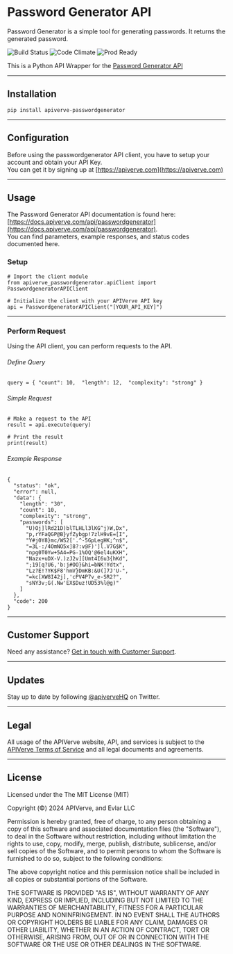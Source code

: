 Password Generator API
============

Password Generator is a simple tool for generating passwords. It returns the generated password.

![Build Status](https://img.shields.io/badge/build-passing-green)
![Code Climate](https://img.shields.io/badge/maintainability-B-purple)
![Prod Ready](https://img.shields.io/badge/production-ready-blue)

This is a Python API Wrapper for the [Password Generator API](https://apiverve.com/marketplace/api/passwordgenerator)

---

## Installation
	pip install apiverve-passwordgenerator

---

## Configuration

Before using the passwordgenerator API client, you have to setup your account and obtain your API Key.  
You can get it by signing up at [https://apiverve.com](https://apiverve.com)

---

## Usage

The Password Generator API documentation is found here: [https://docs.apiverve.com/api/passwordgenerator](https://docs.apiverve.com/api/passwordgenerator).  
You can find parameters, example responses, and status codes documented here.

### Setup

```
# Import the client module
from apiverve_passwordgenerator.apiClient import PasswordgeneratorAPIClient

# Initialize the client with your APIVerve API key
api = PasswordgeneratorAPIClient("[YOUR_API_KEY]")
```

---


### Perform Request
Using the API client, you can perform requests to the API.

###### Define Query

```
query = { "count": 10,  "length": 12,  "complexity": "strong" }
```

###### Simple Request

```
# Make a request to the API
result = api.execute(query)

# Print the result
print(result)
```

###### Example Response

```
{
  "status": "ok",
  "error": null,
  "data": {
    "length": "30",
    "count": 10,
    "complexity": "strong",
    "passwords": [
      "U)Oj]lRd21D)blTLHLl3lKG^j)W,Dx",
      "p,rYFaQGP@B}yfZybgp!7zlH9vE=[I",
      "Y#j0Y8}mc/WS2['.^-5GpLegHK;^n$",
      "=3L-:/4OmNO5x]8?:v@F)']l.V7G$K",
      "npg0T0Yw+5A4=PG-1%OQ'@6el4uKXH",
      "Nazx+uDX-V.)zJ2v][Umt4I6u3{hKd",
      ";19[q?U6,'b:j#OO}&hi=bNK!Ydtx",
      "Lz?E!?YK$F8'hmV}DmKB:&U(]7J'U-",
      "=kc[XW8I42j],'cPV4P7v_e-SR2?",
      "sNY3v;G(.Nw'EX$Duz!UD53%l@g)"
    ]
  },
  "code": 200
}
```

---

## Customer Support

Need any assistance? [Get in touch with Customer Support](https://apiverve.com/contact).

---

## Updates
Stay up to date by following [@apiverveHQ](https://twitter.com/apiverveHQ) on Twitter.

---

## Legal

All usage of the APIVerve website, API, and services is subject to the [APIVerve Terms of Service](https://apiverve.com/terms) and all legal documents and agreements.

---

## License
Licensed under the The MIT License (MIT)

Copyright (&copy;) 2024 APIVerve, and Evlar LLC

Permission is hereby granted, free of charge, to any person obtaining a copy of this software and associated documentation files (the "Software"), to deal in the Software without restriction, including without limitation the rights to use, copy, modify, merge, publish, distribute, sublicense, and/or sell copies of the Software, and to permit persons to whom the Software is furnished to do so, subject to the following conditions:

The above copyright notice and this permission notice shall be included in all copies or substantial portions of the Software.

THE SOFTWARE IS PROVIDED "AS IS", WITHOUT WARRANTY OF ANY KIND, EXPRESS OR IMPLIED, INCLUDING BUT NOT LIMITED TO THE WARRANTIES OF MERCHANTABILITY, FITNESS FOR A PARTICULAR PURPOSE AND NONINFRINGEMENT. IN NO EVENT SHALL THE AUTHORS OR COPYRIGHT HOLDERS BE LIABLE FOR ANY CLAIM, DAMAGES OR OTHER LIABILITY, WHETHER IN AN ACTION OF CONTRACT, TORT OR OTHERWISE, ARISING FROM, OUT OF OR IN CONNECTION WITH THE SOFTWARE OR THE USE OR OTHER DEALINGS IN THE SOFTWARE.
